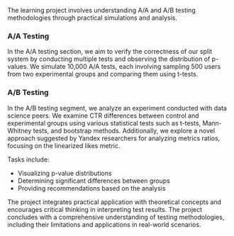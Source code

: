 The learning project involves understanding A/A and A/B testing methodologies through practical simulations and analysis. 

### A/A Testing
In the A/A testing section, we aim to verify the correctness of our split system by conducting multiple tests and observing the distribution of p-values. We simulate 10,000 A/A tests, each involving sampling 500 users from two experimental groups and comparing them using t-tests.

### A/B Testing
In the A/B testing segment, we analyze an experiment conducted with data science peers. We examine CTR differences between control and experimental groups using various statistical tests such as t-tests, Mann-Whitney tests, and bootstrap methods. Additionally, we explore a novel approach suggested by Yandex researchers for analyzing metrics ratios, focusing on the linearized likes metric.

Tasks include:
- Visualizing p-value distributions
- Determining significant differences between groups
- Providing recommendations based on the analysis

The project integrates practical application with theoretical concepts and encourages critical thinking in interpreting test results. The project concludes with a comprehensive understanding of testing methodologies, including their limitations and applications in real-world scenarios. 
